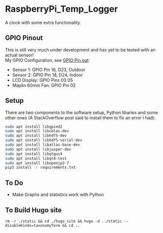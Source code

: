 # RaspberryPi_Temp_Logger
A clock with some extra functionality.

## GPIO Pinout
This is still very much under development and has yet to be tested with an actual sensor!\
My GPIO Configuration, see [GPIO Pin out](https://www.raspberrypi-spy.co.uk/2012/06/simple-guide-to-the-rpi-gpio-header-and-pins/):

-   Sensor 1: GPIO Pin 16, D23, Outdoor
-   Sensor 2: GPIO Pin 18, D24, Indoor
-   LCD Display: GPIO Pins 03 05
-   Maplin 60mm Fan: GPIO Pin 02

## Setup
There are two components to the software setup, Python libaries and some other ones (A StackOverflow post said to install them to fix an error I had):
```bash
sudo apt install libgpiod2
sudo apt install libcblas-dev
sudo apt install libhdf5-dev
sudo apt install libhdf5-serial-dev
sudo apt install libatlas-base-dev
sudo apt install libjasper-dev 
sudo apt install libqtgui4 
sudo apt install libqt4-test
sudo apt install libopenjp2-7
pip3 install -r requirements.txt
```
## To Do
- Make Graphs and statistics work with Python

## To Build Hugo site
```console
rm -r ./static && cd ./hugo_site && hugo -d ../static --disableKinds=taxonomyTerm && cd ..
```